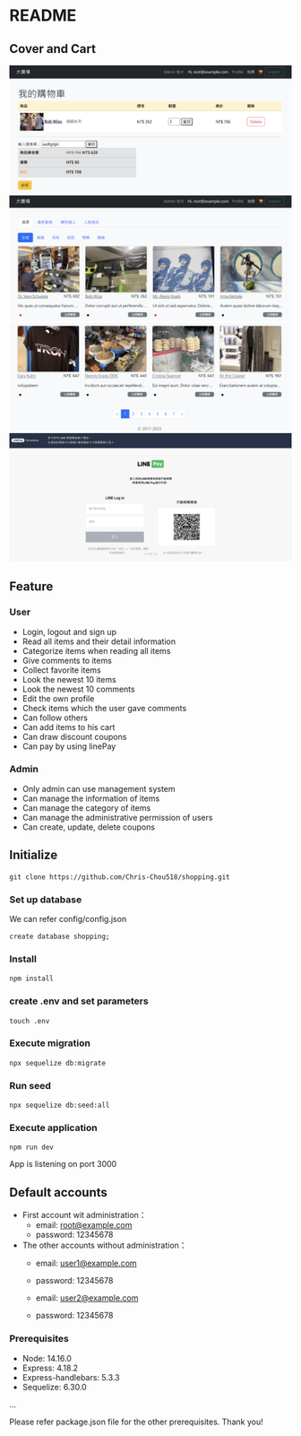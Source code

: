 # README

## Cover and Cart

![img-01](https://github.com/Chris-Chou518/shopping/blob/main/github/cart.png)
![img-02](https://github.com/Chris-Chou518/shopping/blob/main/github/index1.png)
![img-03](https://github.com/Chris-Chou518/shopping/blob/main/github/index1_1.png)
![img-04](https://github.com/Chris-Chou518/shopping/blob/main/github/linepay.png)

## Feature

### User
* Login, logout and sign up
* Read all items and their detail information
* Categorize items when reading all items
* Give comments to items
* Collect favorite items
* Look the newest 10 items
* Look the newest 10 comments
* Edit the own profile
* Check items which the user gave comments
* Can follow others
* Can add items to his cart
* Can draw discount coupons
* Can pay by using linePay

### Admin
* Only admin can use management system
* Can manage the information of items 
* Can manage the category of items 
* Can manage the administrative permission of users 
* Can create, update, delete coupons

## Initialize

```
git clone https://github.com/Chris-Chou518/shopping.git
```

### Set up database
We can refer config/config.json

```
create database shopping;
```

### Install
```
npm install
```

### create .env and set parameters 
```
touch .env
```

### Execute migration
```
npx sequelize db:migrate
```

### Run seed
```
npx sequelize db:seed:all  
```

### Execute application
```
npm run dev
```
App is listening on port 3000

## Default accounts

* First account wit administration：
  * email: root@example.com
  * password: 12345678
* The other accounts without administration：
  * email: user1@example.com
  * password: 12345678


  * email: user2@example.com
  * password: 12345678

### Prerequisites
  * Node: 14.16.0
  * Express: 4.18.2
  * Express-handlebars: 5.3.3
  * Sequelize: 6.30.0
  
  ...

Please refer package.json file for the other prerequisites. Thank you!
